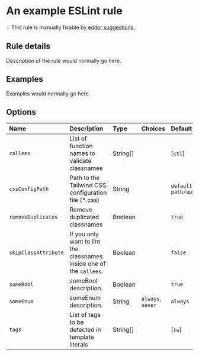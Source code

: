 # An example ESLint rule

💡 This rule is manually fixable by [editor suggestions](https://eslint.org/docs/latest/use/core-concepts#rule-suggestions).

<!-- end auto-generated rule header -->

## Rule details

Description of the rule would normally go here.

## Examples

Examples would normally go here.

## Options

<!-- begin auto-generated rule options list -->

| Name                 | Description                                                          | Type     | Choices           | Default                |
| :------------------- | :------------------------------------------------------------------- | :------- | :---------------- | :--------------------- |
| `callees`            | List of function names to validate classnames                        | String[] |                   | [`ctl`]                |
| `cssConfigPath`      | Path to the Tailwind CSS configuration file (*.css)                  | String   |                   | `default-path/app.css` |
| `removeDuplicates`   | Remove duplicated classnames                                         | Boolean  |                   | `true`                 |
| `skipClassAttribute` | If you only want to lint the classnames inside one of the `callees`. | Boolean  |                   | `false`                |
| `someBool`           | someBool description.                                                | Boolean  |                   | `true`                 |
| `someEnum`           | someEnum description.                                                | String   | `always`, `never` | `always`               |
| `tags`               | List of tags to be detected in template literals                     | String[] |                   | [`tw`]                 |

<!-- end auto-generated rule options list -->
